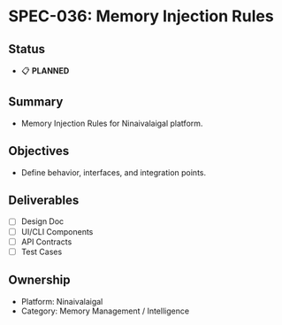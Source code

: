 # SPEC-036: Memory Injection Rules

## Status
- 📋 **PLANNED**

## Summary
- Memory Injection Rules for Ninaivalaigal platform.

## Objectives
- Define behavior, interfaces, and integration points.

## Deliverables
- [ ] Design Doc
- [ ] UI/CLI Components
- [ ] API Contracts
- [ ] Test Cases

## Ownership
- Platform: Ninaivalaigal
- Category: Memory Management / Intelligence
